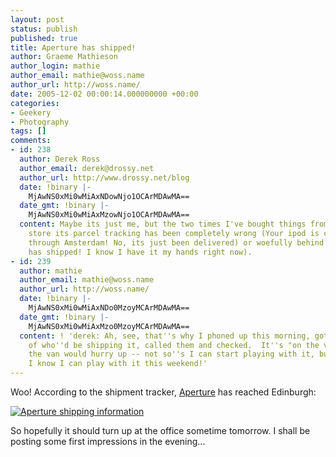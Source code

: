 ```yaml
---
layout: post
status: publish
published: true
title: Aperture has shipped!
author: Graeme Mathieson
author_login: mathie
author_email: mathie@woss.name
author_url: http://woss.name/
date: 2005-12-02 00:00:14.000000000 +00:00
categories:
- Geekery
- Photography
tags: []
comments:
- id: 238
  author: Derek Ross
  author_email: derek@drossy.net
  author_url: http://www.drossy.net/blog
  date: !binary |-
    MjAwNS0xMi0wMiAxNDowNjo1OCArMDAwMA==
  date_gmt: !binary |-
    MjAwNS0xMi0wMiAxMzowNjo1OCArMDAwMA==
  content: Maybe its just me, but the two times I've bought things from the Apple
    store its parcel tracking has been completely wrong (Your ipod is currently passing
    through Amsterdam! No, its just been delivered) or woefully behind (Your ibook
    has shipped! I know I have it my hands right now).
- id: 239
  author: mathie
  author_email: mathie@woss.name
  author_url: http://woss.name/
  date: !binary |-
    MjAwNS0xMi0wMiAxNDo0MzoyMCArMDAwMA==
  date_gmt: !binary |-
    MjAwNS0xMi0wMiAxMzo0MzoyMCArMDAwMA==
  content: ! 'derek: Ah, see, that''s why I phoned up this morning, got the details
    of who''d be shipping it, called them and checked.  It''s "on the van".  I wish
    the van would hurry up -- not so''s I can start playing with it, but just so''s
    I know I can play with it this weekend!'
---
```

Woo!  According to the shipment tracker, <a href="http://www.apple.com/aperture/">Aperture</a> has reached Edinburgh:

<a href="http://woss.name/wp-content/apertureshipment.png"><img src='http://woss.name/wp-content/thumb-apertureshipment.png' alt='Aperture shipping information' class="centered" /></a>

So hopefully it should turn up at the office sometime tomorrow.  I shall be posting some first impressions in the evening...
